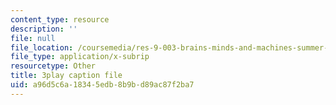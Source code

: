 ```yaml
---
content_type: resource
description: ''
file: null
file_location: /coursemedia/res-9-003-brains-minds-and-machines-summer-course-summer-2015/a96d5c6a18345edb8b9bd89ac87f2ba7_GXuI9fKDxso.vtt
file_type: application/x-subrip
resourcetype: Other
title: 3play caption file
uid: a96d5c6a-1834-5edb-8b9b-d89ac87f2ba7
---
```

